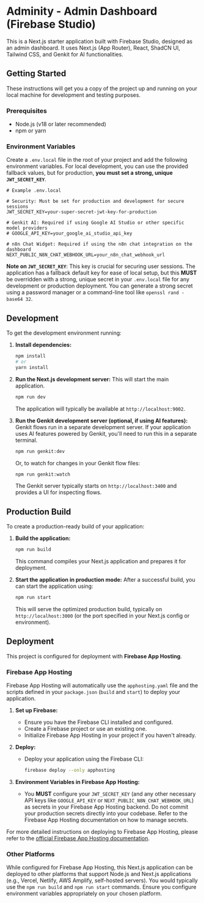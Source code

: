 
# Adminity - Admin Dashboard (Firebase Studio)

This is a Next.js starter application built with Firebase Studio, designed as an admin dashboard. It uses Next.js (App Router), React, ShadCN UI, Tailwind CSS, and Genkit for AI functionalities.

## Getting Started

These instructions will get you a copy of the project up and running on your local machine for development and testing purposes.

### Prerequisites

*   Node.js (v18 or later recommended)
*   npm or yarn

### Environment Variables

Create a `.env.local` file in the root of your project and add the following environment variables. For local development, you can use the provided fallback values, but for production, **you must set a strong, unique `JWT_SECRET_KEY`**.

```env
# Example .env.local

# Security: Must be set for production and development for secure sessions
JWT_SECRET_KEY=your-super-secret-jwt-key-for-production

# Genkit AI: Required if using Google AI Studio or other specific model providers
# GOOGLE_API_KEY=your_google_ai_studio_api_key

# n8n Chat Widget: Required if using the n8n chat integration on the dashboard
NEXT_PUBLIC_N8N_CHAT_WEBHOOK_URL=your_n8n_chat_webhook_url
```

**Note on `JWT_SECRET_KEY`**: This key is crucial for securing user sessions. The application has a fallback default key for ease of local setup, but this **MUST** be overridden with a strong, unique secret in your `.env.local` file for any development or production deployment. You can generate a strong secret using a password manager or a command-line tool like `openssl rand -base64 32`.

## Development

To get the development environment running:

1.  **Install dependencies:**
    ```bash
    npm install
    # or
    yarn install
    ```

2.  **Run the Next.js development server:**
    This will start the main application.
    ```bash
    npm run dev
    ```
    The application will typically be available at `http://localhost:9002`.

3.  **Run the Genkit development server (optional, if using AI features):**
    Genkit flows run in a separate development server. If your application uses AI features powered by Genkit, you'll need to run this in a separate terminal.
    ```bash
    npm run genkit:dev
    ```
    Or, to watch for changes in your Genkit flow files:
    ```bash
    npm run genkit:watch
    ```
    The Genkit server typically starts on `http://localhost:3400` and provides a UI for inspecting flows.

## Production Build

To create a production-ready build of your application:

1.  **Build the application:**
    ```bash
    npm run build
    ```
    This command compiles your Next.js application and prepares it for deployment.

2.  **Start the application in production mode:**
    After a successful build, you can start the application using:
    ```bash
    npm run start
    ```
    This will serve the optimized production build, typically on `http://localhost:3000` (or the port specified in your Next.js config or environment).

## Deployment

This project is configured for deployment with **Firebase App Hosting**.

### Firebase App Hosting

Firebase App Hosting will automatically use the `apphosting.yaml` file and the scripts defined in your `package.json` (`build` and `start`) to deploy your application.

1.  **Set up Firebase:**
    *   Ensure you have the Firebase CLI installed and configured.
    *   Create a Firebase project or use an existing one.
    *   Initialize Firebase App Hosting in your project if you haven't already.

2.  **Deploy:**
    *   Deploy your application using the Firebase CLI:
        ```bash
        firebase deploy --only apphosting
        ```

3.  **Environment Variables in Firebase App Hosting:**
    *   You **MUST** configure your `JWT_SECRET_KEY` (and any other necessary API keys like `GOOGLE_API_KEY` or `NEXT_PUBLIC_N8N_CHAT_WEBHOOK_URL`) as secrets in your Firebase App Hosting backend. Do not commit your production secrets directly into your codebase. Refer to the Firebase App Hosting documentation on how to manage secrets.

For more detailed instructions on deploying to Firebase App Hosting, please refer to the [official Firebase App Hosting documentation](https://firebase.google.com/docs/app-hosting).

### Other Platforms

While configured for Firebase App Hosting, this Next.js application can be deployed to other platforms that support Node.js and Next.js applications (e.g., Vercel, Netlify, AWS Amplify, self-hosted servers). You would typically use the `npm run build` and `npm run start` commands. Ensure you configure environment variables appropriately on your chosen platform.
